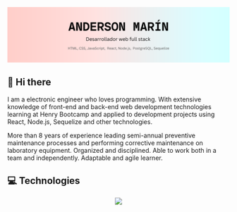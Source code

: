 ![Banner Anderson](/Images/banner_v3.png)

## 👋 Hi there

<p>I am a electronic engineer who loves programming. With extensive knowledge of front-end and back-end web development technologies learning at Henry Bootcamp and applied to development projects using React, Node.js, Sequelize and other technologies.</p>
  
<p>More than 8 years of experience leading semi-annual preventive maintenance processes and performing corrective maintenance on laboratory equipment.
Organized and disciplined. Able to work both in a team and independently. Adaptable and agile learner.</p>

## 💻 Technologies

<p align="center">
  <a href="https://www.linkedin.com/in/andersonmarindev/">
    <img src="https://skillicons.dev/icons?i=html,css,js,bootstrap,react,redux,nodejs,postgres,git,github,vscode" />
  </a>
</p>
